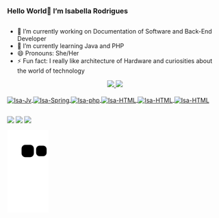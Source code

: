 ### Hello World👋 I’m Isabella Rodrigues
##
- 🔭 I’m currently working on Documentation of Software and Back-End Developer
- 🌱 I’m currently learning Java and PHP
- 😄 Pronouns: She/Her
- ⚡ Fun fact: I really like architecture of Hardware and curiosities about the world of technology
<div align="center">
  <a href="https://github.com/Isabellar0501">
  <img height="180em" src="https://github-readme-stats.vercel.app/api?username=Isabellar0501&show_icons=true&theme=dark&include_all_commits=true&count_private=true"/>
  <img height="180em" src="https://github-readme-stats.vercel.app/api/top-langs/?username=Isabellar0501&layout=compact&langs_count=7&theme=dark"/>
</div>
  
  <div style="display:inline_block"><br>
  <img align="center" alt="Isa-Jv" height="30" width="50" src="https://cdn.jsdelivr.net/gh/devicons/devicon/icons/java/java-original.svg" />
  <img align="center" alt="Isa-Spring" height="30" width="50" src="https://cdn.jsdelivr.net/gh/devicons/devicon/icons/spring/spring-original.svg" />
  <img align="center" alt="Isa-php" height="30" width="50" src="https://cdn.jsdelivr.net/gh/devicons/devicon/icons/php/php-plain.svg" />
  <img align="center" alt="Isa-HTML" height="30" width="50" src="https://cdn.jsdelivr.net/gh/devicons/devicon/icons/html5/html5-plain.svg" />
  <img align="center" alt="Isa-HTML" height="30" width="50" src="https://cdn.jsdelivr.net/gh/devicons/devicon/icons/css3/css3-plain.svg" />
  <img align="center" alt="Isa-HTML" height="30" width="50" src="https://cdn.jsdelivr.net/gh/devicons/devicon/icons/mysql/mysql-original.svg" />
    
  </div>
  
  ##
  
  <div> 
  <a href="https://instagram.com/beruivinha_" target="_blank"><img src="https://img.shields.io/badge/-Instagram-%23E4405F?style=for-the-badge&logo=instagram&logoColor=white" target="_blank"></a>
  <a href = "mailto:bebellabr@gmail.com"><img src="https://img.shields.io/badge/-Gmail-%23333?style=for-the-badge&logo=gmail&logoColor=white" target="_blank"></a>
  <a href="https://www.linkedin.com/in/isabella-rodrigues-3453671b4/" target="_blank"><img src="https://img.shields.io/badge/-LinkedIn-%230077B5?style=for-the-badge&logo=linkedin&logoColor=white" target="_blank"></a> 
 
  ![Snake animation](https://github.com/rafaballerini/rafaballerini/blob/output/github-contribution-grid-snake.svg)
 
</div>
          


